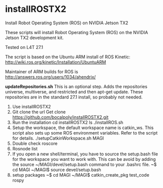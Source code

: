 # installROSTX2
Install Robot Operating System (ROS) on NVIDIA Jetson TX2

These scripts will install Robot Operating System (ROS) on the NVIDIA Jetson TX2 development kit.

Tested on L4T 27.1

The script is based on the Ubuntu ARM install of ROS Kinetic: http://wiki.ros.org/kinetic/Installation/UbuntuARM

Maintainer of ARM builds for ROS is http://answers.ros.org/users/1034/ahendrix/

<strong>updateRepositories.sh</strong>
This is an optional step. Adds the repositories universe, multiverse, and restricted and then apt-get update. These repositories are in the standard 27.1 install, so probably not needed.

1.	Use installROSTX2
2.	Git clone the url 
Get clone https://github.com/bocalpoly/installROSTX2.git
3.	Run the installation 
  cd installROSTX2 
  ls
  ./installROS.sh
4.	Setup the workspace, the default workspace name is catkin_ws. This script also sets up some ROS environment variables. Refer to the script for details.
./setupCatkinWorkspace.sh MAGI   
5.	Double check roscore
6.	Rosnode list
7. If you open a new shell/terminal, you have to source the setup.bash file for the workspace you want to work with. This can be avoid by adding the source ~/MAGI/devel/setup.bash command to your .bashrc file.
  ~$ cd MAGI
  ~/MAGI$ source devel/setup.bash
8. setup packages
  ~$ cd MAGI
  ~/MAGI$ catkin_create_pkg test_code rospy
